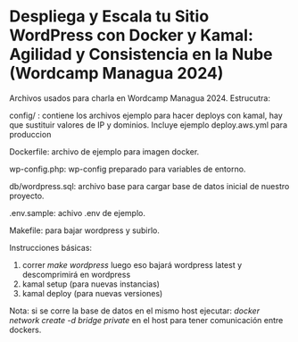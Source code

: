 Despliega y Escala tu Sitio WordPress con Docker y Kamal: Agilidad y Consistencia en la Nube (Wordcamp Managua 2024)
====================================================================================================================


Archivos usados para charla en Wordcamp Managua 2024. Estrucutra:

config/ : contiene los archivos ejemplo para hacer deploys con kamal, hay
que sustituir valores de IP y dominios. Incluye ejemplo deploy.aws.yml para produccion

Dockerfile: archivo de ejemplo para imagen docker.

wp-config.php: wp-config preparado para variables de entorno.

db/wordpress.sql: archivo base para cargar base de datos inicial de nuestro proyecto.

.env.sample: achivo .env de ejemplo.

Makefile: para bajar wordpress y subirlo.


Instrucciones básicas:

1. correr *make wordpress*  luego eso bajará wordpress latest y descomprimirá en wordpress
2. kamal setup (para nuevas instancias)
3. kamal deploy (para nuevas versiones)

Nota: si se corre la base de datos en el mismo host ejecutar: *docker
network create -d bridge private* en el host para tener comunicación
entre dockers.

